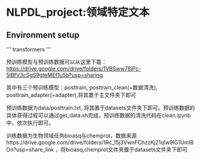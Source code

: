 # NLPDL_project:领域特定文本

## Environment setup

'''
transformers
'''

预训练模型与预训练数据可以从这里下载：https://drive.google.com/drive/folders/1VBSww78iPc-5lBfV3cSgS9gteMEf1u5b?usp=sharing

其中有三个预训练模型：posttrain, posttrain_clean(+数据清洗), posttrain_adapter(+adapter),将其置于主文件夹下即可

预训练数据为data/posttrain.txt, 将其置于datasets文件夹下即可。预训练数据的具体获得过程可以通过get_data.sh完成，预训练数据的清洗代码在clean.ipynb中，依次执行即可。

训练数据为生物领域任务bioasq与chemprot，数据来源https://drive.google.com/drive/folders/1Rc_15j3VwnFChzzKj21qIw9lG1UmlBOn?usp=share_link ，将bioasq,chemprot文件夹置于datasets文件夹下即可
